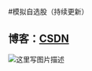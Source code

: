 #模拟自选股（持续更新）

## **博客：**[CSDN](http://blog.csdn.net/q4878802/article/details/51397447) ##

![这里写图片描述](http://img.blog.csdn.net/20160517180651091)
